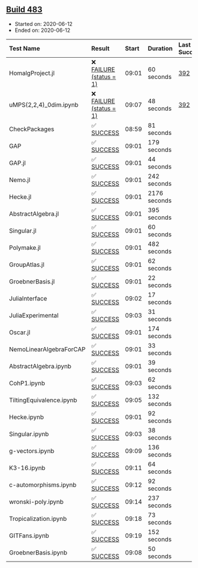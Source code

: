 ## [Build 483](https://oscarci.mathematik.uni-kl.de/job/oscar-julia-1.4/483/)

* Started on: 2020-06-12
* Ended on: 2020-06-12

| Test Name    | Result | Start | Duration | Last Success | First Failure |
|:-------------|:-------|:------|:---------|:-------------|:--------------|
| HomalgProject.jl | ❌ [FAILURE (status = 1)](https://oscarci.mathematik.uni-kl.de/job/oscar-julia-1.4/483/artifact/logs/build-483/HomalgProject.jl.log) | 09:01 | 60 seconds | [392](https://oscarci.mathematik.uni-kl.de/job/oscar-julia-1.4/392/) | [393](https://oscarci.mathematik.uni-kl.de/job/oscar-julia-1.4/393/) |
| uMPS(2,2,4)_0dim.ipynb | ❌ [FAILURE (status = 1)](https://oscarci.mathematik.uni-kl.de/job/oscar-julia-1.4/483/artifact/logs/build-483/uMPS-2-2-4-_0dim.ipynb.log) | 09:07 | 48 seconds | [392](https://oscarci.mathematik.uni-kl.de/job/oscar-julia-1.4/392/) | [393](https://oscarci.mathematik.uni-kl.de/job/oscar-julia-1.4/393/) |
| CheckPackages | ✅ [SUCCESS](https://oscarci.mathematik.uni-kl.de/job/oscar-julia-1.4/483/artifact/logs/build-483/CheckPackages.log) | 08:59 | 81 seconds |  |  |
| GAP | ✅ [SUCCESS](https://oscarci.mathematik.uni-kl.de/job/oscar-julia-1.4/483/artifact/logs/build-483/GAP.log) | 09:01 | 179 seconds |  |  |
| GAP.jl | ✅ [SUCCESS](https://oscarci.mathematik.uni-kl.de/job/oscar-julia-1.4/483/artifact/logs/build-483/GAP.jl.log) | 09:01 | 44 seconds |  |  |
| Nemo.jl | ✅ [SUCCESS](https://oscarci.mathematik.uni-kl.de/job/oscar-julia-1.4/483/artifact/logs/build-483/Nemo.jl.log) | 09:01 | 242 seconds |  |  |
| Hecke.jl | ✅ [SUCCESS](https://oscarci.mathematik.uni-kl.de/job/oscar-julia-1.4/483/artifact/logs/build-483/Hecke.jl.log) | 09:01 | 2176 seconds |  |  |
| AbstractAlgebra.jl | ✅ [SUCCESS](https://oscarci.mathematik.uni-kl.de/job/oscar-julia-1.4/483/artifact/logs/build-483/AbstractAlgebra.jl.log) | 09:01 | 395 seconds |  |  |
| Singular.jl | ✅ [SUCCESS](https://oscarci.mathematik.uni-kl.de/job/oscar-julia-1.4/483/artifact/logs/build-483/Singular.jl.log) | 09:01 | 60 seconds |  |  |
| Polymake.jl | ✅ [SUCCESS](https://oscarci.mathematik.uni-kl.de/job/oscar-julia-1.4/483/artifact/logs/build-483/Polymake.jl.log) | 09:01 | 482 seconds |  |  |
| GroupAtlas.jl | ✅ [SUCCESS](https://oscarci.mathematik.uni-kl.de/job/oscar-julia-1.4/483/artifact/logs/build-483/GroupAtlas.jl.log) | 09:01 | 62 seconds |  |  |
| GroebnerBasis.jl | ✅ [SUCCESS](https://oscarci.mathematik.uni-kl.de/job/oscar-julia-1.4/483/artifact/logs/build-483/GroebnerBasis.jl.log) | 09:01 | 22 seconds |  |  |
| JuliaInterface | ✅ [SUCCESS](https://oscarci.mathematik.uni-kl.de/job/oscar-julia-1.4/483/artifact/logs/build-483/JuliaInterface.log) | 09:02 | 17 seconds |  |  |
| JuliaExperimental | ✅ [SUCCESS](https://oscarci.mathematik.uni-kl.de/job/oscar-julia-1.4/483/artifact/logs/build-483/JuliaExperimental.log) | 09:03 | 31 seconds |  |  |
| Oscar.jl | ✅ [SUCCESS](https://oscarci.mathematik.uni-kl.de/job/oscar-julia-1.4/483/artifact/logs/build-483/Oscar.jl.log) | 09:01 | 174 seconds |  |  |
| NemoLinearAlgebraForCAP | ✅ [SUCCESS](https://oscarci.mathematik.uni-kl.de/job/oscar-julia-1.4/483/artifact/logs/build-483/NemoLinearAlgebraForCAP.log) | 09:01 | 33 seconds |  |  |
| AbstractAlgebra.ipynb | ✅ [SUCCESS](https://oscarci.mathematik.uni-kl.de/job/oscar-julia-1.4/483/artifact/logs/build-483/AbstractAlgebra.ipynb.log) | 09:01 | 39 seconds |  |  |
| CohP1.ipynb | ✅ [SUCCESS](https://oscarci.mathematik.uni-kl.de/job/oscar-julia-1.4/483/artifact/logs/build-483/CohP1.ipynb.log) | 09:03 | 62 seconds |  |  |
| TiltingEquivalence.ipynb | ✅ [SUCCESS](https://oscarci.mathematik.uni-kl.de/job/oscar-julia-1.4/483/artifact/logs/build-483/TiltingEquivalence.ipynb.log) | 09:05 | 132 seconds |  |  |
| Hecke.ipynb | ✅ [SUCCESS](https://oscarci.mathematik.uni-kl.de/job/oscar-julia-1.4/483/artifact/logs/build-483/Hecke.ipynb.log) | 09:01 | 92 seconds |  |  |
| Singular.ipynb | ✅ [SUCCESS](https://oscarci.mathematik.uni-kl.de/job/oscar-julia-1.4/483/artifact/logs/build-483/Singular.ipynb.log) | 09:03 | 38 seconds |  |  |
| g-vectors.ipynb | ✅ [SUCCESS](https://oscarci.mathematik.uni-kl.de/job/oscar-julia-1.4/483/artifact/logs/build-483/g-vectors.ipynb.log) | 09:09 | 136 seconds |  |  |
| K3-16.ipynb | ✅ [SUCCESS](https://oscarci.mathematik.uni-kl.de/job/oscar-julia-1.4/483/artifact/logs/build-483/K3-16.ipynb.log) | 09:11 | 64 seconds |  |  |
| c-automorphisms.ipynb | ✅ [SUCCESS](https://oscarci.mathematik.uni-kl.de/job/oscar-julia-1.4/483/artifact/logs/build-483/c-automorphisms.ipynb.log) | 09:12 | 92 seconds |  |  |
| wronski-poly.ipynb | ✅ [SUCCESS](https://oscarci.mathematik.uni-kl.de/job/oscar-julia-1.4/483/artifact/logs/build-483/wronski-poly.ipynb.log) | 09:14 | 237 seconds |  |  |
| Tropicalization.ipynb | ✅ [SUCCESS](https://oscarci.mathematik.uni-kl.de/job/oscar-julia-1.4/483/artifact/logs/build-483/Tropicalization.ipynb.log) | 09:18 | 73 seconds |  |  |
| GITFans.ipynb | ✅ [SUCCESS](https://oscarci.mathematik.uni-kl.de/job/oscar-julia-1.4/483/artifact/logs/build-483/GITFans.ipynb.log) | 09:19 | 152 seconds |  |  |
| GroebnerBasis.ipynb | ✅ [SUCCESS](https://oscarci.mathematik.uni-kl.de/job/oscar-julia-1.4/483/artifact/logs/build-483/GroebnerBasis.ipynb.log) | 09:08 | 50 seconds |  |  |
